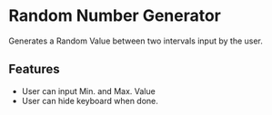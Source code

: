 # Random Number Generator
Generates a Random Value between two intervals input by the user.

## Features
- User can input Min. and Max. Value
- User can hide keyboard when done.
